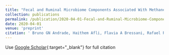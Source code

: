 ```yaml
---
title: "Fecal and Ruminal Microbiome Components Associated With Methane Emission in Beef Cattle."
collection: publications
permalink: /publication/2020-04-01-Fecal-and-Ruminal-Microbiome-Components-Associated-With-Methane-Emission-in-Beef-Cattle
date: 2020-04-01
venue: 'preprint'
citation: ' Bruno GN Andrade, Haithem Afli, Flavia A Bressani, Rafael RC Cuadrat, Priscila SN de Oliveira, Gerson B Mourão, Luiz L Coutinho, James M Reecy, James E Koltes, Marcela Maria de Souza, Adhemar Zerlotini Neto, Sérgio Raposo de Medeiros, Alexandre Berndt, Julio CP Palhares, Luciana Regitano, &quot;Fecal and Ruminal Microbiome Components Associated With Methane Emission in Beef Cattle..&quot; preprint, 2020.'
---
```

Use [Google Scholar](https://scholar.google.com/scholar?hl=pt-BR&as_sdt=0%2C5&q=Fecal-and-Ruminal-Microbiome-Components-Associated-With-Methane-Emission-in-Beef-Cattle.&btnG=){:target="_blank"} for full citation 
